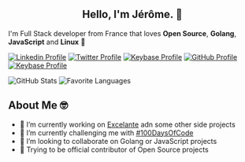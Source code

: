 <h2 align="center">Hello, I'm Jérôme. 👋</h2>

I'm Full Stack developer from France that loves **Open Source**, **Golang**, **JavaScript** and **Linux** 🐧

[![Linkedin Profile](https://img.shields.io/badge/-Jerome%20Pogeant-blue?style=flat-square&logo=Linkedin&logoColor=white&link=https://www.linkedin.com/in/jeromepogeant)](https://www.linkedin.com/in/jeromepogeant)
[![Twitter Profile](https://img.shields.io/badge/-Jerome%20Pogeant-1da1f2?style=flat-square&logo=Twitter&logoColor=white&link=https://twitter.com/jeromepogeant)](https://twitter.com/jeromepogeant)
[![Keybase Profile](https://img.shields.io/badge/-jerome1337-262626?style=flat-square&logo=Keybase&logoColor=ff6f21&link=https://keybase.io/jerome1337)](https://keybase.io/jerome1337)
[![GitHub Profile](https://img.shields.io/badge/-Jerome1337-24292e?style=flat-square&logo=Github&logoColor=white&link=https://github.com/Jerome1337)](https://github.com/Jerome1337)
[![Keybase Profile](https://img.shields.io/keybase/pgp/jerome1337?style=flat-square)](https://keybase.io/jerome1337)

![GitHub Stats](https://github-readme-stats.vercel.app/api?username=Jerome1337&theme=radical&show_icons=true&count_private=true)
![Favorite Languages](https://github-readme-stats.vercel.app/api/top-langs/?username=Jerome1337&layout=compact&theme=radical)

## About Me 🤓

- 🔭 I’m currently working on [Excelante](https://github.com/Los-Crackitos/Excelante) adn some other side projects
- 🌱 I’m currently challenging me with [#100DaysOfCode](https://twitter.com/search?q=%23100DaysOfCode)
- 👯 I’m looking to collaborate on Golang or JavaScript projects
- 💬 Trying to be official contributor of Open Source projects


 
